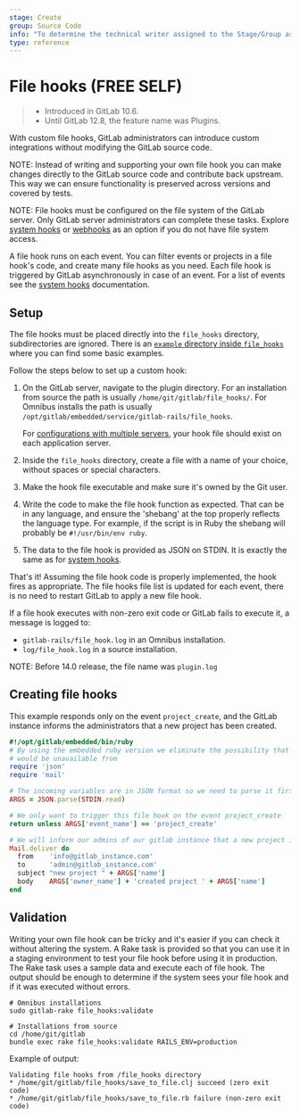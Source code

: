 ```yaml
---
stage: Create
group: Source Code
info: "To determine the technical writer assigned to the Stage/Group associated with this page, see https://about.gitlab.com/handbook/engineering/ux/technical-writing/#assignments"
type: reference
---
```


# File hooks **(FREE SELF)**

> - Introduced in GitLab 10.6.
> - Until GitLab 12.8, the feature name was Plugins.

With custom file hooks, GitLab administrators can introduce custom integrations
without modifying the GitLab source code.

NOTE:
Instead of writing and supporting your own file hook you can make changes
directly to the GitLab source code and contribute back upstream. This way we can
ensure functionality is preserved across versions and covered by tests.

NOTE:
File hooks must be configured on the file system of the GitLab server. Only GitLab
server administrators can complete these tasks. Explore
[system hooks](../system_hooks/system_hooks.md) or [webhooks](../user/project/integrations/webhooks.md)
as an option if you do not have file system access.

A file hook runs on each event. You can filter events or projects
in a file hook's code, and create many file hooks as you need. Each file hook is
triggered by GitLab asynchronously in case of an event. For a list of events
see the [system hooks](../system_hooks/system_hooks.md) documentation.

## Setup

The file hooks must be placed directly into the `file_hooks` directory, subdirectories
are ignored. There is an
[`example` directory inside `file_hooks`](https://gitlab.com/gitlab-org/gitlab/tree/master/file_hooks/examples)
where you can find some basic examples.

Follow the steps below to set up a custom hook:

1. On the GitLab server, navigate to the plugin directory.
   For an installation from source the path is usually
   `/home/git/gitlab/file_hooks/`. For Omnibus installs the path is
   usually `/opt/gitlab/embedded/service/gitlab-rails/file_hooks`.

    For [configurations with multiple servers](reference_architectures/index.md),
    your hook file should exist on each application server.

1. Inside the `file_hooks` directory, create a file with a name of your choice,
   without spaces or special characters.
1. Make the hook file executable and make sure it's owned by the Git user.
1. Write the code to make the file hook function as expected. That can be
   in any language, and ensure the 'shebang' at the top properly reflects the
   language type. For example, if the script is in Ruby the shebang will
   probably be `#!/usr/bin/env ruby`.
1. The data to the file hook is provided as JSON on STDIN. It is exactly the
   same as for [system hooks](../system_hooks/system_hooks.md).

That's it! Assuming the file hook code is properly implemented, the hook fires
as appropriate. The file hooks file list is updated for each event, there is no
need to restart GitLab to apply a new file hook.

If a file hook executes with non-zero exit code or GitLab fails to execute it, a
message is logged to:

- `gitlab-rails/file_hook.log` in an Omnibus installation.
- `log/file_hook.log` in a source installation.

NOTE:
Before 14.0 release, the file name was `plugin.log`

## Creating file hooks

This example responds only on the event `project_create`, and
the GitLab instance informs the administrators that a new project has been created.

```ruby
#!/opt/gitlab/embedded/bin/ruby
# By using the embedded ruby version we eliminate the possibility that our chosen language
# would be unavailable from
require 'json'
require 'mail'

# The incoming variables are in JSON format so we need to parse it first.
ARGS = JSON.parse(STDIN.read)

# We only want to trigger this file hook on the event project_create
return unless ARGS['event_name'] == 'project_create'

# We will inform our admins of our gitlab instance that a new project is created
Mail.deliver do
  from    'info@gitlab_instance.com'
  to      'admin@gitlab_instance.com'
  subject "new project " + ARGS['name']
  body    ARGS['owner_name'] + 'created project ' + ARGS['name']
end
```

## Validation

Writing your own file hook can be tricky and it's easier if you can check it
without altering the system. A Rake task is provided so that you can use it
in a staging environment to test your file hook before using it in production.
The Rake task uses a sample data and execute each of file hook. The output
should be enough to determine if the system sees your file hook and if it was
executed without errors.

```shell
# Omnibus installations
sudo gitlab-rake file_hooks:validate

# Installations from source
cd /home/git/gitlab
bundle exec rake file_hooks:validate RAILS_ENV=production
```

Example of output:

```plaintext
Validating file hooks from /file_hooks directory
* /home/git/gitlab/file_hooks/save_to_file.clj succeed (zero exit code)
* /home/git/gitlab/file_hooks/save_to_file.rb failure (non-zero exit code)
```

